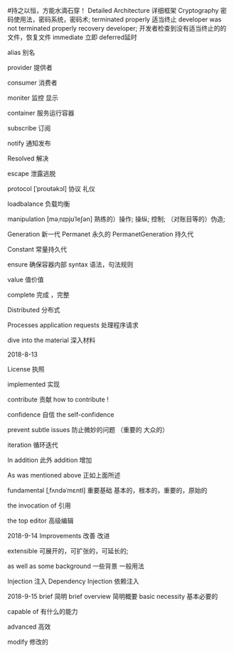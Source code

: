 #持之以恒，方能水滴石穿！
Detailed Architecture    详细框架
Cryptography        密码使用法，密码系统，密码术;
terminated properly 适当终止
developer was not terminated properly recovery developer; 开发者检查到没有适当终止的的文件，恢复文件
immediate   立即 deferred延时

alias 别名

provider    提供者

consumer    消费者

moniter   监控 显示

container  服务运行容器

subscribe   订阅 


notify  通知发布 

Resolved 解决

escape  泄露逃脱

protocol   [ˈproʊtəkɔl]   协议  礼仪 

loadbalance  负载均衡


manipulation  [məˌnɪpjʊˈleʃən]  熟练的）操作; 操纵; 控制; （对账目等的）伪造;

Generation  新一代    Permanet 永久的  PermanetGeneration 持久代

Constant 常量持久代

ensure  确保容器内部
syntax 语法，句法规则

value 值价值 

complete  完成 ，完整

Distributed 分布式

Processes application requests  处理程序请求

dive into the material   深入材料

2018-8-13 
 
License   执照

implemented  实现

contribute  贡献   how to contribute !

confidence  自信   the self-confidence 

prevent subtle issues   防止微妙的问题 （重要的 大众的）

iteration  循环迭代

In addition  此外 addition 增加 

As was mentioned above  正如上面所述


fundamental  [ˌfʌndəˈmɛntl]  重要基础  基本的，根本的，重要的，原始的


the  invocation of  引用

the top  editor  高级编辑


2018-9-14
Improvements  改善 改进

extensible  可展开的，可扩张的，可延长的;

as well as some background   一些背景   一般用法

Injection  注入   Dependency Injection  依赖注入


2018-9-15
brief 简明 brief overview  简明概要
basic necessity   基本必要的

capable of  有什么的能力

advanced  高效 

modify  修改的